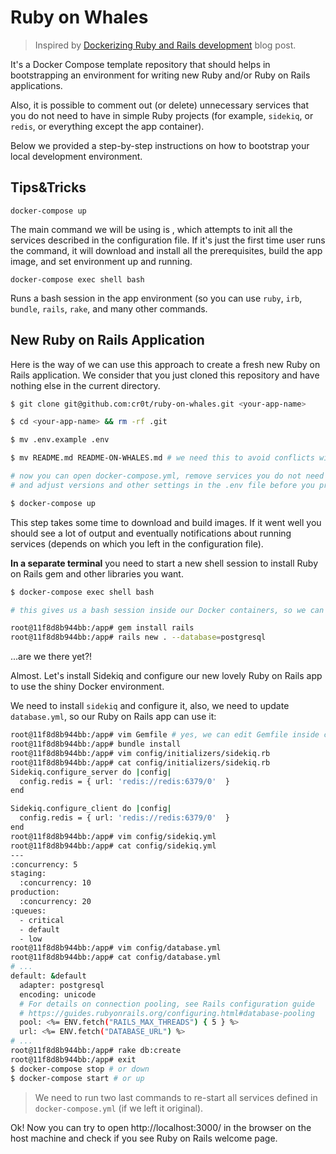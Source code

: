 # Ruby on Whales

> Inspired by [Dockerizing Ruby and Rails development] blog post.

It's a Docker Compose template repository that should helps in bootstrapping an environment for writing new Ruby and/or Ruby on Rails applications.

Also, it is possible to comment out (or delete) unnecessary services that you do not need to have in simple Ruby projects (for example, `sidekiq`, or `redis`, or everything except the app container).

Below we provided a step-by-step instructions on how to bootstrap your local development environment.

## Tips&Tricks

`docker-compose up`

The main command we will be using is , which attempts to init all the services described in the configuration file. If it's just the first time user runs the command, it will download and install all the prerequisites, build the app image, and set environment up and running.

`docker-compose exec shell bash`

Runs a bash session in the app environment (so you can use `ruby`, `irb`, `bundle`, `rails`, `rake`, and many other commands.

## New Ruby on Rails Application

Here is the way of we can use this approach to create a fresh new Ruby on Rails application. We consider that you just cloned this repository and have nothing else in the current directory.

```bash
$ git clone git@github.com:cr0t/ruby-on-whales.git <your-app-name>

$ cd <your-app-name> && rm -rf .git

$ mv .env.example .env

$ mv README.md README-ON-WHALES.md # we need this to avoid conflicts with app's README.md

# now you can open docker-compose.yml, remove services you do not need
# and adjust versions and other settings in the .env file before you proceed

$ docker-compose up
```

This step takes some time to download and build images. If it went well you should see a lot of output and eventually notifications about running services (depends on which you left in the configuration file).

**In a separate terminal** you need to start a new shell session to install Ruby on Rails gem and other libraries you want.

```bash
$ docker-compose exec shell bash

# this gives us a bash session inside our Docker containers, so we can run our favourite ruby/rails commands, for example:

root@11f8d8b944bb:/app# gem install rails
root@11f8d8b944bb:/app# rails new . --database=postgresql
```

...are we there yet?!

Almost. Let's install Sidekiq and configure our new lovely Ruby on Rails app to use the shiny Docker environment.

We need to install `sidekiq` and configure it, also, we need to update `database.yml`, so our Ruby on Rails app can use it:

```bash
root@11f8d8b944bb:/app# vim Gemfile # yes, we can edit Gemfile inside container, but you can do it on the host machine too
root@11f8d8b944bb:/app# bundle install
root@11f8d8b944bb:/app# vim config/initializers/sidekiq.rb
root@11f8d8b944bb:/app# cat config/initializers/sidekiq.rb
Sidekiq.configure_server do |config|
  config.redis = { url: 'redis://redis:6379/0'  }
end

Sidekiq.configure_client do |config|
  config.redis = { url: 'redis://redis:6379/0'  }
end
root@11f8d8b944bb:/app# vim config/sidekiq.yml
root@11f8d8b944bb:/app# cat config/sidekiq.yml
---
:concurrency: 5
staging:
  :concurrency: 10
production:
  :concurrency: 20
:queues:
  - critical
  - default
  - low
root@11f8d8b944bb:/app# vim config/database.yml
root@11f8d8b944bb:/app# cat config/database.yml
# ...
default: &default
  adapter: postgresql
  encoding: unicode
  # For details on connection pooling, see Rails configuration guide
  # https://guides.rubyonrails.org/configuring.html#database-pooling
  pool: <%= ENV.fetch("RAILS_MAX_THREADS") { 5 } %>
  url: <%= ENV.fetch("DATABASE_URL") %>
# ...
root@11f8d8b944bb:/app# rake db:create
root@11f8d8b944bb:/app# exit
$ docker-compose stop # or down
$ docker-compose start # or up
```

> We need to run two last commands to re-start all services defined in `docker-compose.yml` (if we left it original).

Ok! Now you can try to open http://localhost:3000/ in the browser on the host machine and check if you see Ruby on Rails welcome page.

[Dockerizing Ruby and Rails development]: https://evilmartians.com/chronicles/ruby-on-whales-docker-for-ruby-rails-development

